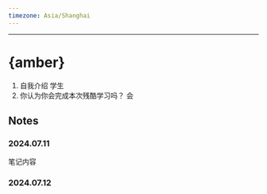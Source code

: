 ```yaml
---
timezone: Asia/Shanghai
---
```



---

# {amber}

1. 自我介绍 学生
2. 你认为你会完成本次残酷学习吗？ 会

## Notes

<!-- Content_START -->

### 2024.07.11

笔记内容

### 2024.07.12

<!-- Content_END -->
